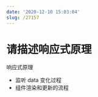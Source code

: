 ```yaml
---
date: '2020-12-10 15:03:04'
slug: /27157
---
```


# 请描述响应式原理

响应式原理

- 监听 data 变化过程
- 组件渲染和更新的流程
 
 
 
 
 
 
 
 
 
 
 
 
 
 
 
 
 
 
 
 
 
 
 
 
 
